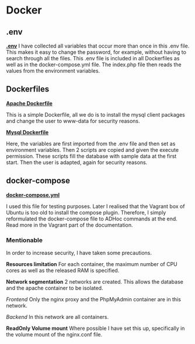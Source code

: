 # Docker
## .env
**[.env](/mysql/.env)**
I have collected all variables that occur more than once in this .env file. This makes it easy to change the password, for example, without having to search through all the files.
This .env file is included in all Dockerfiles as well as in the docker-compose.yml file. The index.php file then reads the values from the environment variables.

## Dockerfiles
**[Apache Dockerfile](/php/Dockerfile)**

This is a simple Dockerfile, all we do is to install the mysql client packages and change the user to www-data for security reasons.

**[Mysql Dockerfile](/mysql/Dockerfile)**

Here, the variables are first imported from the .env file and then set as environment variables. Then 2 scripts are copied and given the execute permission. 
These scripts fill the database with sample data at the first start.
Then the user is adapted, again for security reasons.

## docker-compose
**[docker-compose.yml](/docker-compose.yml)**

I used this file for testing purposes. Later I realised that the Vagrant box of Ubuntu is too old to install the compose plugin. Therefore, I simply reformulated the docker-compose file to ADHoc commands at the end. Read more in the Vagrant part of the documentation.

### Mentionable
In order to increase security, I have taken some precautions.

**Resources limitation**
For each container, the maximum number of CPU cores as well as the released RAM is specified.

**Network segmentation**
2 networks are created. This allows the database and the apache container to be isolated.

*Frontend*
Only the nginx proxy and the PhpMyAdmin container are in this network.

*Backend*
In this network are all containers.

**ReadOnly Volume mount**
Where possible I have set this up, specifically in the volume mount of the nginx.conf file.